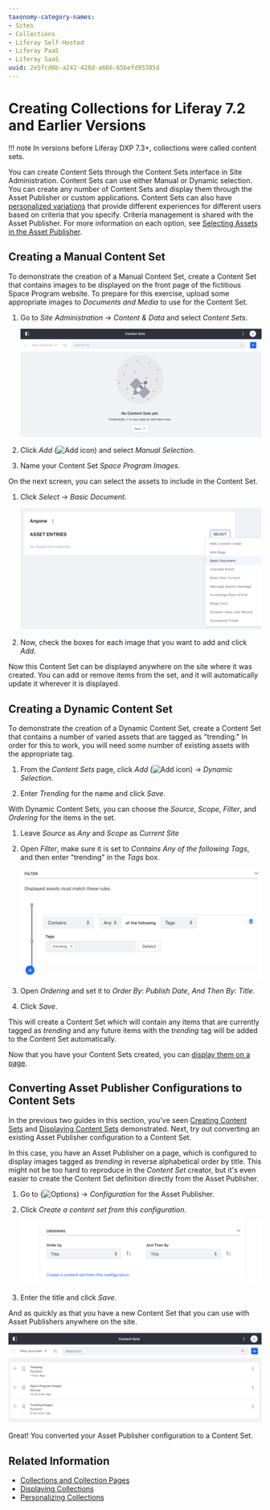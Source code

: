 ```yaml
---
taxonomy-category-names:
- Sites
- Collections
- Liferay Self-Hosted
- Liferay PaaS
- Liferay SaaS
uuid: 2e5fcd6b-a242-428d-a666-65befd95385d
---
```


# Creating Collections for Liferay 7.2 and Earlier Versions

!!! note
    In versions before Liferay DXP 7.3+, collections were called content sets.

You can create Content Sets through the Content Sets interface in Site Administration. Content Sets can use either Manual or Dynamic selection. You can create any number of Content Sets and display them through the Asset Publisher or custom applications. Content Sets can also have [personalized variations](../../../personalizing-site-experience/experience-personalization/personalizing-collections.md#content-set-personalization) that provide different experiences for different users based on criteria that you specify. Criteria management is shared with the Asset Publisher. For more information on each option, see [Selecting Assets in the Asset Publisher](../../using-the-asset-publisher-widget/displaying-assets-using-the-asset-publisher-widget.md#selecting-assets-in-the-asset-publisher-widget).

## Creating a Manual Content Set

To demonstrate the creation of a Manual Content Set, create a Content Set that contains images to be displayed on the front page of the fictitious Space Program website. To prepare for this exercise, upload some appropriate images to *Documents and Media* to use for the Content Set.

1. Go to *Site Administration* &rarr; *Content & Data* and select *Content Sets*.

   ![Content Sets is found in the Content & Data section of Site Administration.](./creating-collections-for-liferay-72-and-earlier-versions/images/01.png)

1. Click *Add* (![Add icon](../../../../images/icon-add.png)) and select *Manual Selection*.

1. Name your Content Set *Space Program Images*.

On the next screen, you can select the assets to include in the Content Set.

1. Click *Select* &rarr; *Basic Document*.

   ![You can select the type of asset to add to the Content Set.](./creating-collections-for-liferay-72-and-earlier-versions/images/02.png)

1. Now, check the boxes for each image that you want to add and click *Add*.

Now this Content Set can be displayed anywhere on the site where it was created. You can add or remove items from the set, and it will automatically update it wherever it is displayed.

## Creating a Dynamic Content Set

To demonstrate the creation of a Dynamic Content Set, create a Content Set that contains a number of varied assets that are tagged as "trending." In order for this to work, you will need some number of existing assets with the appropriate tag.

1. From the *Content Sets* page, click *Add* (![Add icon](../../../../images/icon-add.png)) &rarr; *Dynamic Selection*.

1. Enter *Trending* for the name and click *Save*.

With Dynamic Content Sets, you can choose the *Source*, *Scope*, *Filter*, and *Ordering* for the items in the set.

1. Leave *Source* as *Any* and *Scope* as *Current Site*

1. Open *Filter*, make sure it is set to *Contains Any of the following Tags*, and then enter "trending" in the *Tags* box.

   ![Content Sets use the same filter system as the Asset Publisher.](./creating-collections-for-liferay-72-and-earlier-versions/images/03.png)

1. Open *Ordering* and set it to *Order By*: *Publish Date*, *And Then By*: *Title*.

1. Click *Save*.

This will create a Content Set which will contain any items that are currently tagged as *trending* and any future items with the *trending* tag will be added to the Content Set automatically.

Now that you have your Content Sets created, you can
[display them on a page](../displaying-collections.md#displaying-content-sets).

## Converting Asset Publisher Configurations to Content Sets

In the previous two guides in this section, you've seen [Creating Content Sets](#creating-a-manual-content-set)
and [Displaying Content Sets](../displaying-collections/displaying-collections-for-liferay-72-and-earlier-versions.md) demonstrated. Next, try out converting an existing Asset Publisher configuration to a Content Set.

In this case, you have an Asset Publisher on a page, which is configured to display images tagged as *trending* in reverse alphabetical order by title. This might not be too hard to reproduce in the *Content Set* creator, but it's even easier to create the Content Set definition directly from the Asset Publisher.

1. Go to (![Options](../../../../images/icon-app-options.png)) &rarr; *Configuration* for the Asset Publisher.

1. Click *Create a content set from this configuration*.

   ![You can generate a Content Set directly from the Asset Publisher configuration.](./creating-collections-for-liferay-72-and-earlier-versions/images/04.png)

1. Enter the title and click *Save*.

And as quickly as that you have a new Content Set that you can use with Asset Publishers anywhere on the site.

![The Content Set is added right alongside any existing sets.](./creating-collections-for-liferay-72-and-earlier-versions/images/05.png)

Great! You converted your Asset Publisher configuration to a Content Set.

## Related Information

- [Collections and Collection Pages](../collections-and-collection-pages-for-liferay-72-and-earlier-versions.md)
- [Displaying Collections](../displaying-collections/displaying-collections-for-liferay-72-and-earlier-versions.md)
- [Personalizing Collections](../../../personalizing-site-experience/experience-personalization/personalizing-collections.md)
